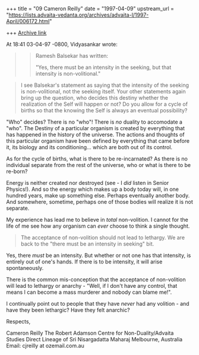 +++
title = "09 Cameron Reilly"
date = "1997-04-09"
upstream_url = "https://lists.advaita-vedanta.org/archives/advaita-l/1997-April/006172.html"

+++
[Archive link](https://lists.advaita-vedanta.org/archives/advaita-l/1997-April/006172.html)

At 18:41 03-04-97 -0800, Vidyasankar wrote:

>> Ramesh Balsekar has written:
>>
>> "Yes, there must be an intensity in the seeking, but that intensity is
>> non-volitional."
>>

>I see Balsekar's statement as saying that the intensity of the seeking is
>non-volitional, not the seeking itself. Your other statements again bring
>up the question, who decides this destiny whether the realization of the
>Self will happen or not? Do you allow for a cycle of births so that the
>knowing the Self is always an eventual possibility?

"Who" decides? There is no "who"! There is *no* duality to accomodate a
"who". The Destiny of a particular organism is created by everything that
has happened in the history of the universe. The actions and thoughts of
this particular organism have been defined by everything that came before
it, its biology and its conditioning... which are both out of its control.

As for the cycle of births, what is there to be re-incarnated? As there is
no individual separate from the rest of the universe, who or what is there
to be re-born?

Energy is neither created nor destroyed (see - I *did* listen in Senior
Physics!). And so the energy which makes up a body today will, in one
hundred years, make up something else. Perhaps eventually another body. And
somewhere, sometime, perhaps one of those bodies will realize it is not
separate.

My experience has lead me to believe in *total* non-volition. I cannot for
the life of me see how any organism can *ever* choose to think a single
thought.

>The acceptance of non-volition should not lead to lethargy. We are back to
>the "there must be an intensity in seeking" bit.

Yes, there *must* be an intensity. But whether or not one has that
intensity, is entirely out of one's hands. If there is to be intensity, it
will arise spontaneously.

There is the common mis-conception that the acceptance of non-volition will
lead to lethargy or anarchy - "Well, if I don't have any control, that
means I can become a mass murderer and nobody can blame me!".

I continually point out to people that they have *never* had any volition -
and have they been lethargic? Have they felt anarchic?

Respects,


Cameron Reilly
The Robert Adamson Centre for Non-Duality/Advaita Studies
Direct Lineage of Sri Nisargadatta Maharaj
Melbourne, Australia
Email: cjreilly at ozemail.com.au

